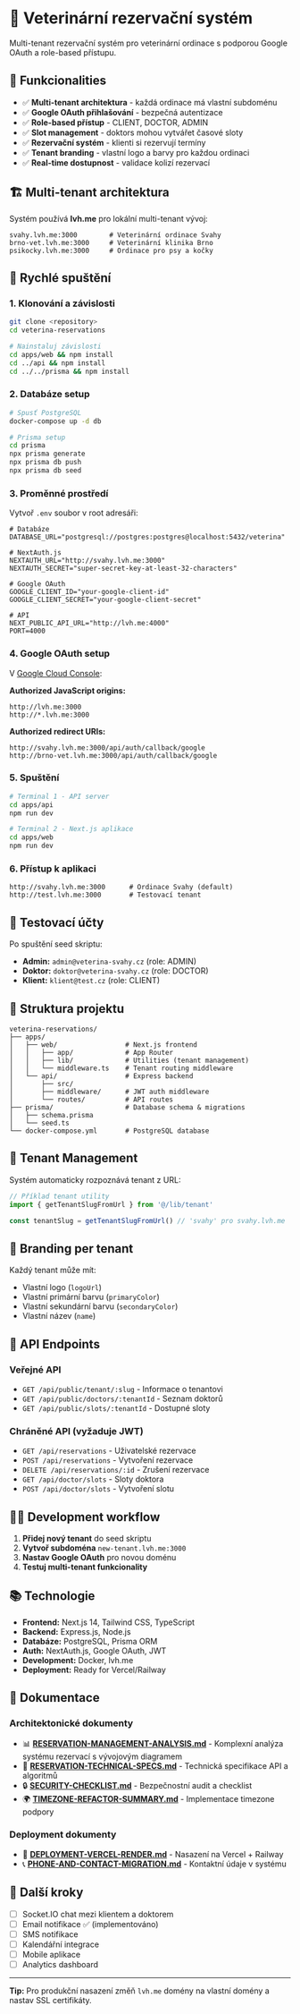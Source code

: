 # 🏥 Veterinární rezervační systém

Multi-tenant rezervační systém pro veterinární ordinace s podporou Google OAuth a role-based přístupu.

## 🌟 Funkcionalities

- ✅ **Multi-tenant architektura** - každá ordinace má vlastní subdoménu
- ✅ **Google OAuth přihlašování** - bezpečná autentizace
- ✅ **Role-based přístup** - CLIENT, DOCTOR, ADMIN
- ✅ **Slot management** - doktors mohou vytvářet časové sloty
- ✅ **Rezervační systém** - klienti si rezervují termíny  
- ✅ **Tenant branding** - vlastní logo a barvy pro každou ordinaci
- ✅ **Real-time dostupnost** - validace kolizí rezervací

## 🏗️ Multi-tenant architektura

Systém používá **lvh.me** pro lokální multi-tenant vývoj:

```
svahy.lvh.me:3000        # Veterinární ordinace Svahy
brno-vet.lvh.me:3000     # Veterinární klinika Brno
psikocky.lvh.me:3000     # Ordinace pro psy a kočky
```

## 🚀 Rychlé spuštění

### 1. **Klonování a závislosti**
```bash
git clone <repository>
cd veterina-reservations

# Nainstaluj závislosti
cd apps/web && npm install
cd ../api && npm install
cd ../../prisma && npm install
```

### 2. **Databáze setup**
```bash
# Spusť PostgreSQL
docker-compose up -d db

# Prisma setup
cd prisma
npx prisma generate
npx prisma db push
npx prisma db seed
```

### 3. **Proměnné prostředí**
Vytvoř `.env` soubor v root adresáři:

```env
# Databáze  
DATABASE_URL="postgresql://postgres:postgres@localhost:5432/veterina"

# NextAuth.js
NEXTAUTH_URL="http://svahy.lvh.me:3000"
NEXTAUTH_SECRET="super-secret-key-at-least-32-characters"

# Google OAuth
GOOGLE_CLIENT_ID="your-google-client-id"
GOOGLE_CLIENT_SECRET="your-google-client-secret"

# API  
NEXT_PUBLIC_API_URL="http://lvh.me:4000"
PORT=4000
```

### 4. **Google OAuth setup**
V [Google Cloud Console](https://console.cloud.google.com/):

**Authorized JavaScript origins:**
```
http://lvh.me:3000
http://*.lvh.me:3000
```

**Authorized redirect URIs:**
```
http://svahy.lvh.me:3000/api/auth/callback/google
http://brno-vet.lvh.me:3000/api/auth/callback/google
```

### 5. **Spuštění**
```bash
# Terminal 1 - API server
cd apps/api
npm run dev

# Terminal 2 - Next.js aplikace  
cd apps/web
npm run dev
```

### 6. **Přístup k aplikaci**
```
http://svahy.lvh.me:3000      # Ordinace Svahy (default)
http://test.lvh.me:3000       # Testovací tenant
```

## 👥 Testovací účty

Po spuštění seed skriptu:

- **Admin:** `admin@veterina-svahy.cz` (role: ADMIN)
- **Doktor:** `doktor@veterina-svahy.cz` (role: DOCTOR)  
- **Klient:** `klient@test.cz` (role: CLIENT)

## 📁 Struktura projektu

```
veterina-reservations/
├── apps/
│   ├── web/                 # Next.js frontend
│   │   ├── app/             # App Router
│   │   ├── lib/             # Utilities (tenant management)
│   │   └── middleware.ts    # Tenant routing middleware
│   └── api/                 # Express backend
│       ├── src/
│       ├── middleware/      # JWT auth middleware
│       └── routes/          # API routes
├── prisma/                  # Database schema & migrations
│   ├── schema.prisma
│   └── seed.ts
└── docker-compose.yml       # PostgreSQL database
```

## 🔧 Tenant Management

Systém automaticky rozpoznává tenant z URL:

```typescript
// Příklad tenant utility
import { getTenantSlugFromUrl } from '@/lib/tenant'

const tenantSlug = getTenantSlugFromUrl() // 'svahy' pro svahy.lvh.me
```

## 🎨 Branding per tenant

Každý tenant může mít:
- Vlastní logo (`logoUrl`)
- Vlastní primární barvu (`primaryColor`)
- Vlastní sekundární barvu (`secondaryColor`)
- Vlastní název (`name`)

## 📱 API Endpoints

### Veřejné API
- `GET /api/public/tenant/:slug` - Informace o tenantovi
- `GET /api/public/doctors/:tenantId` - Seznam doktorů
- `GET /api/public/slots/:tenantId` - Dostupné sloty

### Chráněné API (vyžaduje JWT)
- `GET /api/reservations` - Uživatelské rezervace
- `POST /api/reservations` - Vytvoření rezervace
- `DELETE /api/reservations/:id` - Zrušení rezervace
- `GET /api/doctor/slots` - Sloty doktora
- `POST /api/doctor/slots` - Vytvoření slotu

## 🏃‍♂️ Development workflow

1. **Přidej nový tenant** do seed skriptu
2. **Vytvoř subdoména** `new-tenant.lvh.me:3000`
3. **Nastav Google OAuth** pro novou doménu
4. **Testuj multi-tenant funkcionality**

## 📚 Technologie

- **Frontend:** Next.js 14, Tailwind CSS, TypeScript
- **Backend:** Express.js, Node.js
- **Databáze:** PostgreSQL, Prisma ORM
- **Auth:** NextAuth.js, Google OAuth, JWT
- **Development:** Docker, lvh.me
- **Deployment:** Ready for Vercel/Railway

## 📖 Dokumentace

### Architektonické dokumenty
- 📊 **[RESERVATION-MANAGEMENT-ANALYSIS.md](RESERVATION-MANAGEMENT-ANALYSIS.md)** - Komplexní analýza systému rezervací s vývojovým diagramem
- 🔧 **[RESERVATION-TECHNICAL-SPECS.md](RESERVATION-TECHNICAL-SPECS.md)** - Technická specifikace API a algoritmů
- 🔒 **[SECURITY-CHECKLIST.md](SECURITY-CHECKLIST.md)** - Bezpečnostní audit a checklist
- 🌍 **[TIMEZONE-REFACTOR-SUMMARY.md](TIMEZONE-REFACTOR-SUMMARY.md)** - Implementace timezone podpory

### Deployment dokumenty  
- 🚀 **[DEPLOYMENT-VERCEL-RENDER.md](DEPLOYMENT-VERCEL-RENDER.md)** - Nasazení na Vercel + Railway
- 📞 **[PHONE-AND-CONTACT-MIGRATION.md](PHONE-AND-CONTACT-MIGRATION.md)** - Kontaktní údaje v systému

## 🎯 Další kroky

- [ ] Socket.IO chat mezi klientem a doktorem
- [ ] Email notifikace ✅ (implementováno)
- [ ] SMS notifikace  
- [ ] Kalendářní integrace
- [ ] Mobile aplikace
- [ ] Analytics dashboard

---

**Tip:** Pro produkční nasazení změň `lvh.me` domény na vlastní domény a nastav SSL certifikáty.
